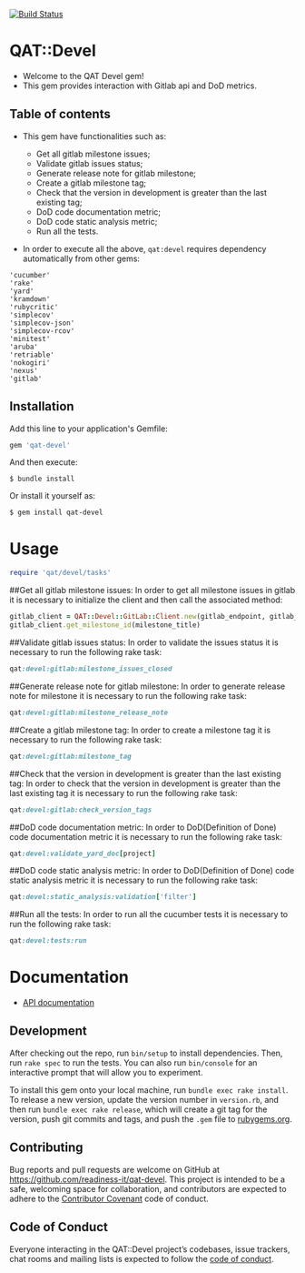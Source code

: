 [![Build Status](https://travis-ci.org/readiness-it/qat-devel.svg?branch=master)](https://travis-ci.org/readiness-it/qat-devel)

# QAT::Devel

- Welcome to the QAT Devel gem!
- This gem provides interaction with Gitlab api and DoD metrics.

## Table of contents 
- This gem have functionalities such as:
    - Get all gitlab milestone issues;
    - Validate gitlab issues status;
    - Generate release note for gitlab milestone;
    - Create a gitlab milestone tag;
    - Check that the version in development is greater than the last existing tag;
    - DoD code documentation metric;
    - DoD code static analysis metric;
    - Run all the tests.
     
- In order to execute all the above, ```qat:devel``` requires dependency automatically from other gems: 
```
'cucumber'
'rake'
'yard'
'kramdown'
'rubycritic'
'simplecov'
'simplecov-json'
'simplecov-rcov'
'minitest'
'aruba'
'retriable'
'nokogiri'
'nexus'
'gitlab'
```

## Installation

Add this line to your application's Gemfile:

```ruby
gem 'qat-devel'
```

And then execute:

    $ bundle install

Or install it yourself as:

    $ gem install qat-devel
    
# Usage
```ruby
require 'qat/devel/tasks'
```

##Get all gitlab milestone issues:
In order to get all milestone issues in gitlab it is necessary to initialize the client and then call the associated method:
```ruby
gitlab_client = QAT::Devel::GitLab::Client.new(gitlab_endpoint, gitlab_token, project_id)
gitlab_client.get_milestone_id(milestone_title)
```

##Validate gitlab issues status:
In order to validate the issues status it is necessary to run the following rake task:
```ruby
qat:devel:gitlab:milestone_issues_closed
``` 
##Generate release note for gitlab milestone:
In order to generate release note for milestone it is necessary to run the following rake task:
```ruby
qat:devel:gitlab:milestone_release_note
```
##Create a gitlab milestone tag:
In order to create a milestone tag it is necessary to run the following rake task:
```ruby
qat:devel:gitlab:milestone_tag
```
##Check that the version in development is greater than the last existing tag:
In order to check that the version in development is greater than the last existing tag it is necessary to run the following rake task:
```ruby
qat:devel:gitlab:check_version_tags
```
##DoD code documentation metric:
In order to DoD(Definition of Done) code documentation metric it is necessary to run the following rake task:
```ruby
qat:devel:validate_yard_doc[project]
```
##DoD code static analysis metric:
In order to DoD(Definition of Done) code static analysis metric it is necessary to run the following rake task:
```ruby
qat:devel:static_analysis:validation['filter']
```
##Run all the tests:
In order to run all the cucumber tests it is necessary to run the following rake task:
```ruby
qat:devel:tests:run
```

# Documentation

- [API documentation](https://readiness-it.github.io/qat-devel/)


## Development

After checking out the repo, run `bin/setup` to install dependencies. Then, run `rake spec` to run the tests. You can also run `bin/console` for an interactive prompt that will allow you to experiment.

To install this gem onto your local machine, run `bundle exec rake install`. To release a new version, update the version number in `version.rb`, and then run `bundle exec rake release`, which will create a git tag for the version, push git commits and tags, and push the `.gem` file to [rubygems.org](https://rubygems.org).

## Contributing

Bug reports and pull requests are welcome on GitHub at https://github.com/readiness-it/qat-devel. This project is intended to be a safe, welcoming space for collaboration, and contributors are expected to adhere to the [Contributor Covenant](http://contributor-covenant.org) code of conduct.

## Code of Conduct

Everyone interacting in the QAT::Devel project’s codebases, issue trackers, chat rooms and mailing lists is expected to follow the [code of conduct](https://github.com/qa-toolkit/qat-devel/blob/master/CODE_OF_CONDUCT.md). 
